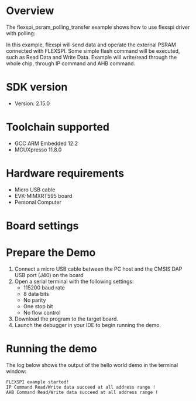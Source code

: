 Overview
========
The flexspi_psram_polling_transfer example shows how to use flexspi driver with polling:

In this example, flexspi will send data and operate the external PSRAM connected with FLEXSPI. Some simple flash command will
be executed, such as Read Data and Write Data.
Example will write/read through the whole chip, through IP command and AHB command.

SDK version
===========
- Version: 2.15.0

Toolchain supported
===================
- GCC ARM Embedded  12.2
- MCUXpresso  11.8.0

Hardware requirements
=====================
- Micro USB cable
- EVK-MIMXRT595 board
- Personal Computer

Board settings
==============

Prepare the Demo
================
1.  Connect a micro USB cable between the PC host and the CMSIS DAP USB port (J40) on the board
2.  Open a serial terminal with the following settings:
    - 115200 baud rate
    - 8 data bits
    - No parity
    - One stop bit
    - No flow control
3.  Download the program to the target board.
4.  Launch the debugger in your IDE to begin running the demo.

Running the demo
================
The log below shows the output of the hello world demo in the terminal window:
~~~~~~~~~~~~~~~~~~~~~~~~~~~~~~~~~~~
FLEXSPI example started!
IP Command Read/Write data succeed at all address range !
AHB Command Read/Write data succeed at all address range !
~~~~~~~~~~~~~~~~~~~~~~~~~~~~~~~~~~~
